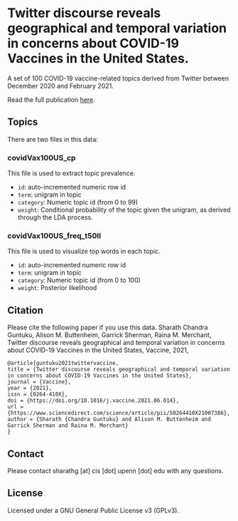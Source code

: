 # Twitter discourse reveals geographical and temporal variation in concerns about COVID-19 Vaccines in the United States.

A set of 100 COVID-19 vaccine-related topics derived from Twitter between December 2020 and February 2021. 

Read the full publication [here](https://authors.elsevier.com/sd/article/S0264-410X(21)00738-6). 

## Topics

There are two files in this data:

### covidVax100US_cp
This file is used to extract topic prevalence.

* `id`: auto-incremented numeric row id
* `term`: unigram in topic
* `category`: Numeric topic id (from 0 to 99)
* `weight`: Conditional probability of the topic given the unigram, as derived through the LDA process. 

### covidVax100US_freq_t50ll
This file is used to visualize top words in each topic.

* `id`: auto-incremented numeric row id 
* `term`: unigram in topic
* `category`: Numeric topic id (from 0 to 100)
* `weight`: Posterior likelihood

## Citation

Please cite the following paper if you use this data. 
Sharath Chandra Guntuku, Alison M. Buttenheim, Garrick Sherman, Raina M. Merchant, Twitter discourse reveals geographical and temporal variation in concerns about COVID-19 Vaccines in the United States, Vaccine, 2021,

```
@article{guntuku2021twittervaccine,
title = {Twitter discourse reveals geographical and temporal variation in concerns about COVID-19 Vaccines in the United States},
journal = {Vaccine},
year = {2021},
issn = {0264-410X},
doi = {https://doi.org/10.1016/j.vaccine.2021.06.014},
url = {https://www.sciencedirect.com/science/article/pii/S0264410X21007386},
author = {Sharath {Chandra Guntuku} and Alison M. Buttenheim and Garrick Sherman and Raina M. Merchant}
}
```

## Contact

Please contact sharathg [at] cis [dot] upenn [dot] edu with any questions.

## License

Licensed under a GNU General Public License v3 (GPLv3).
